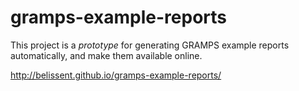 # gramps-example-reports

This project is a *prototype* for generating GRAMPS example reports automatically, and make them available online.

http://belissent.github.io/gramps-example-reports/
